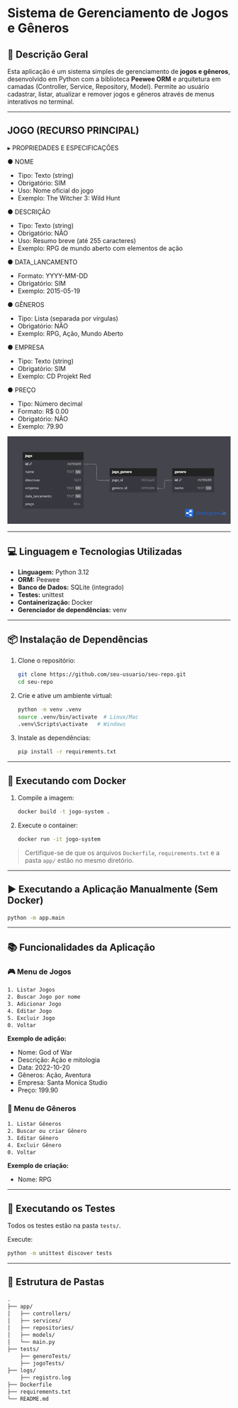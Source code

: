 
# Sistema de Gerenciamento de Jogos e Gêneros

## 📘 Descrição Geral

Esta aplicação é um sistema simples de gerenciamento de **jogos e gêneros**, desenvolvido em Python com a biblioteca **Peewee ORM** e arquitetura em camadas (Controller, Service, Repository, Model). Permite ao usuário cadastrar, listar, atualizar e remover jogos e gêneros através de menus interativos no terminal.

---

## JOGO (RECURSO PRINCIPAL)

▸ PROPRIEDADES E ESPECIFICAÇÕES

● NOME
  - Tipo: Texto (string)
  - Obrigatório: SIM
  - Uso: Nome oficial do jogo
  - Exemplo: The Witcher 3: Wild Hunt

● DESCRIÇÃO
  - Tipo: Texto (string) 
  - Obrigatório: NÃO
  - Uso: Resumo breve (até 255 caracteres)
  - Exemplo: RPG de mundo aberto com elementos de ação

● DATA_LANCAMENTO  
  - Formato: YYYY-MM-DD
  - Obrigatório: SIM
  - Exemplo: 2015-05-19

● GÊNEROS
  - Tipo: Lista (separada por vírgulas)
  - Obrigatório: NÃO
  - Exemplo: RPG, Ação, Mundo Aberto

● EMPRESA
  - Tipo: Texto (string)
  - Obrigatório: SIM
  - Exemplo: CD Projekt Red

● PREÇO
  - Tipo: Número decimal
  - Formato: R$ 0.00
  - Obrigatório: NÃO
  - Exemplo: 79.90

![Modelagem do banco](assets/ddl_playbase.png)

---

## 💻 Linguagem e Tecnologias Utilizadas

- **Linguagem:** Python 3.12
- **ORM:** Peewee
- **Banco de Dados:** SQLite (integrado)
- **Testes:** unittest
- **Containerização:** Docker
- **Gerenciador de dependências:** venv

---

## 📦 Instalação de Dependências

1. Clone o repositório:

   ```bash
   git clone https://github.com/seu-usuario/seu-repo.git
   cd seu-repo
   ```

2. Crie e ative um ambiente virtual:

   ```bash
   python -m venv .venv
   source .venv/bin/activate  # Linux/Mac
   .venv\Scripts\activate   # Windows
   ```

3. Instale as dependências:

   ```bash
   pip install -r requirements.txt
   ```

---

## 🐳 Executando com Docker

1. Compile a imagem:

   ```bash
   docker build -t jogo-system .
   ```

2. Execute o container:

   ```bash
   docker run -it jogo-system
   ```

> Certifique-se de que os arquivos `Dockerfile`, `requirements.txt` e a pasta `app/` estão no mesmo diretório.

---

## ▶️ Executando a Aplicação Manualmente (Sem Docker)

```bash
python -m app.main
```

---

## 📚 Funcionalidades da Aplicação

### 🎮 Menu de Jogos

```text
1. Listar Jogos
2. Buscar Jogo por nome
3. Adicionar Jogo
4. Editar Jogo
5. Excluir Jogo
0. Voltar
```

**Exemplo de adição:**

- Nome: God of War
- Descrição: Ação e mitologia
- Data: 2022-10-20
- Gêneros: Ação, Aventura
- Empresa: Santa Monica Studio
- Preço: 199.90

### 🧩 Menu de Gêneros

```text
1. Listar Gêneros
2. Buscar ou criar Gênero
3. Editar Gênero
4. Excluir Gênero
0. Voltar
```

**Exemplo de criação:**

- Nome: RPG

---

## 🧪 Executando os Testes

Todos os testes estão na pasta `tests/`.

Execute:

```bash
python -m unittest discover tests
```

---

## 📂 Estrutura de Pastas

```
.
├── app/
│   ├── controllers/
│   ├── services/
│   ├── repositories/
│   ├── models/
│   └── main.py
├── tests/
    ├── generoTests/
    ├── jogoTests/
├── logs/
    ├── registro.log
├── Dockerfile
├── requirements.txt
└── README.md
```
